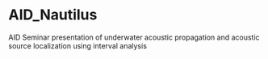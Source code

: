 # AID_Nautilus
AID Seminar presentation of underwater acoustic propagation and acoustic source localization using interval analysis
